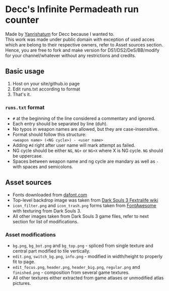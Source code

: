 # Decc's Infinite Permadeath run counter

Made by [Yanrishatum](@Yanrishatum) for Decc because I wanted to.  
This work was made under public domain with exception of used acces which are belong to their respective owners, refer to Asset sources section. Hence, you are free to fork and make version for DS1/DS2/DeS/BB/modify for your channel/whatever without any restrictions and credits.

## Basic usage
1. Host on your site/github.io page
2. Edit runs.txt according to format
3. That's it.

### `runs.txt` format
* `#` at the beginning of the line considered a commentary and ignored.
* Each entry should be separated by line (duh).
* No typos in weapon names are allowed, but they are case-insensitive.
* Format should follow this structure:  
`<weapon name> (<NG cycle>) - <user name>`
* Adding `#d` right after user name will mark attempt as failed.
* NG cycle should be either `NG`, `NG+` or `NG+X` where X is NG cycle. `NG` should be uppercase.
* Spaces between weapon name and ng cycle are mandary as well as ` - ` with spaces and semicolons.

## Asset sources

* Fonts downloaded from [dafont.com](https://www.dafont.com/optimusprinceps.font)
* Top-level backdrop image was taken from [Dark Souls 3 Fextralife wiki](http://darksouls3.wiki.fextralife.com/)
* `icon_filter.png` and `icon_trash.png` forms taken from [FontAwesome](https://fontawesome.com) with texturing from Dark Souls 3.
* All other images taken from Dark Souls 3 game files, refer to next section for list of modifications.

### Asset modifications

* `bg.png`, `bg_bot.png` and `bg_top.png` - spliced from single texture and central part modified to tile vertically.
* `edit.png`, `switch_bg.png`, `info.png` - modified in width/height to properly fit to page.
* `edit_focus.png`, `header.png`, `header_big.png`, `regular.png` and `finished.png` - composition from several game textures.
* All other textures either extracted from game atlases or unmodified atlas pictures.
